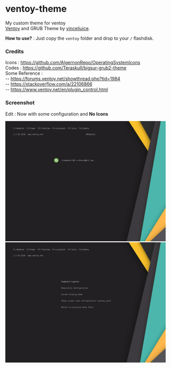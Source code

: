 # ventoy-theme
My custom theme for ventoy\
[Ventoy](https://www.ventoy.net/en/index.html) and GRUB Theme by [vinceliuice](https://github.com/vinceliuice/grub2-themes).

**How to use?** : Just copy the `ventoy` folder and drop to your `/` flashdisk.

### Credits
Icons : https://github.com/AlgernonRepo/OperatingSystemIcons \
Codes : https://github.com/Teraskull/bigsur-grub2-theme \
Some Reference :\
-- https://forums.ventoy.net/showthread.php?tid=1984 \
-- https://stackoverflow.com/a/22106866 \
-- https://www.ventoy.net/en/plugin_control.html
    
### Screenshot

Edit : Now with some configuration and **No Icons**

![1](VirtualBox_Ventoy_20_06_2021_09_01_36.png)
![2](VirtualBox_Ventoy_20_06_2021_09_02_10.png)
